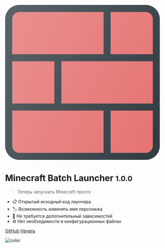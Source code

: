 ![logo](_media/logo.svg ':size=10%')

# Minecraft Batch Launcher <small>1.0.0</small>

> Теперь запускать Minecraft просто

* 📋 Открытый исходный код лаунчера
* 🏷️ Возможность изменять имя персонажа
* 🧰 Не требуется дополнительный зависимостей
* ⚙️ Нет необходимости в конфигурационных файлах

[GitHub](https://github.com/iiiypuk/minecraft-launcher/)
[Начать](readme)

![color](#F8F8F8)
